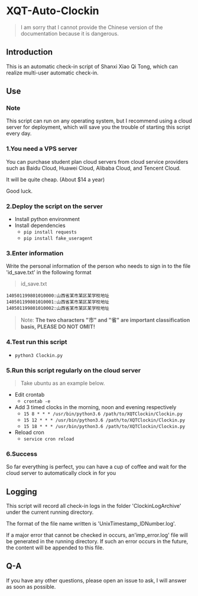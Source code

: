 # XQT-Auto-Clockin

> I am sorry that I cannot provide the Chinese version of the documentation because it is dangerous.

## Introduction

This is an automatic check-in script of Shanxi Xiao Qi Tong, which can realize multi-user automatic check-in.

## Use

### Note

This script can run on any operating system, but I recommend using a cloud server for deployment, which will save you the trouble of starting this script every day.

### 1.You need a VPS server

You can purchase student plan cloud servers from cloud service providers such as Baidu Cloud, Huawei Cloud, Alibaba Cloud, and Tencent Cloud.

It will be quite cheap. (About $14 a year)

Good luck.

### 2.Deploy the script on the server

- Install python environment
- Install dependencies
  - `pip install requests`
  - `pip install fake_useragent`

### 3.Enter information

Write the personal information of the person who needs to sign in to the file 'id_save.txt' in the following format

> id_save.txt

```text
140501199801010000:山西省某市某区某学校地址
140501199801010001:山西省某市某区某学校地址
140501199801010002:山西省某市某区某学校地址
```

> Note: **The two characters "市" and "省" are important classification basis, PLEASE DO NOT OMIT!**

### 4.Test run this script

- `python3 Clockin.py`

### 5.Run this script regularly on the cloud server

> Take ubuntu as an example below.

- Edit crontab
  - `crontab -e`
- Add 3 timed clocks in the morning, noon and evening respectively
  - `15 8 * * * /usr/bin/python3.6 /path/to/XQTClockin/Clockin.py`
  - `15 12 * * * /usr/bin/python3.6 /path/to/XQTClockin/Clockin.py`
  - `15 18 * * * /usr/bin/python3.6 /path/to/XQTClockin/Clockin.py`
- Reload cron
  - `service cron reload`

### 6.Success

So far everything is perfect, you can have a cup of coffee and wait for the cloud server to automatically clock in for you

## Logging

This script will record all check-in logs in the folder 'ClockinLogArchive' under the current running directory.

The format of the file name written is 'UnixTimestamp_IDNumber.log'.

If a major error that cannot be checked in occurs, an'imp_error.log' file will be generated in the running directory. If such an error occurs in the future, the content will be appended to this file.

## Q-A

If you have any other questions, please open an issue to ask, I will answer as soon as possible.
